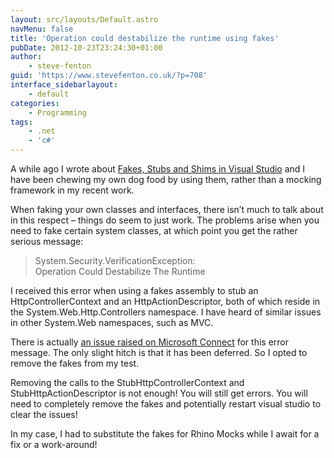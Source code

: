 ```yaml
---
layout: src/layouts/Default.astro
navMenu: false
title: 'Operation could destabilize the runtime using fakes'
pubDate: 2012-10-23T23:24:30+01:00
author:
    - steve-fenton
guid: 'https://www.stevefenton.co.uk/?p=708'
interface_sidebarlayout:
    - default
categories:
    - Programming
tags:
    - .net
    - 'c#'
---
```


A while ago I wrote about [Fakes, Stubs and Shims in Visual Studio](/2012/07/Fakes-Stubs-And-Shims-In-Visual-Studio-2012/) and I have been chewing my own dog food by using them, rather than a mocking framework in my recent work.

When faking your own classes and interfaces, there isn’t much to talk about in this respect – things do seem to just work. The problems arise when you need to fake certain system classes, at which point you get the rather serious message:

> System.Security.VerificationException:  
> Operation Could Destabilize The Runtime

I received this error when using a fakes assembly to stub an HttpControllerContext and an HttpActionDescriptor, both of which reside in the System.Web.Http.Controllers namespace. I have heard of similar issues in other System.Web namespaces, such as MVC.

There is actually [an issue raised on Microsoft Connect](https://connect.microsoft.com/VisualStudio/feedback/details/740778/verificationexception-when-faking-mvc4-and-instantiating-controller-in-unit-test7) for this error message. The only slight hitch is that it has been deferred. So I opted to remove the fakes from my test.

Removing the calls to the StubHttpControllerContext and StubHttpActionDescriptor is not enough! You will still get errors. You will need to completely remove the fakes and potentially restart visual studio to clear the issues!

In my case, I had to substitute the fakes for Rhino Mocks while I await for a fix or a work-around!